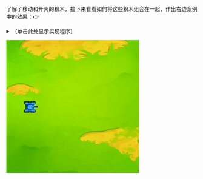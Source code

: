 了解了移动和开火的积木，接下来看看如何将这些积木组合在一起，作出右边案例中的效果：:point_right:

<details>
<summary>（单击此处显示实现程序）</summary>

![](../_media/example.png "移动中开火")

</details>

<!-- slide:break-60 -->

![](../_media/example.gif)
